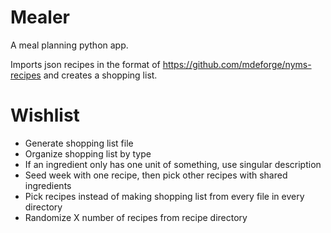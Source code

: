 # Mealer
A meal planning python app.

Imports json recipes in the format of https://github.com/mdeforge/nyms-recipes and creates a shopping list.

# Wishlist
- Generate shopping list file
- Organize shopping list by type
- If an ingredient only has one unit of something, use singular description
- Seed week with one recipe, then pick other recipes with shared ingredients
- Pick recipes instead of making shopping list from every file in every directory
- Randomize X number of recipes from recipe directory